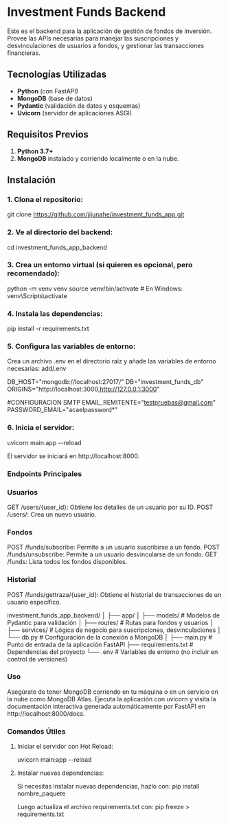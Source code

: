 # Investment Funds Backend

Este es el backend para la aplicación de gestión de fondos de inversión. Provee las APIs necesarias para manejar las suscripciones y desvinculaciones de usuarios a fondos, y gestionar las transacciones financieras.

## Tecnologías Utilizadas

- **Python** (con FastAPI)
- **MongoDB** (base de datos)
- **Pydantic** (validación de datos y esquemas)
- **Uvicorn** (servidor de aplicaciones ASGI)

## Requisitos Previos

1. **Python 3.7+**
2. **MongoDB** instalado y corriendo localmente o en la nube.


## Instalación

### 1. Clona el repositorio:

 
git clone https://github.com/jijunahe/investment_funds_app.git


### 2. Ve al directorio del backend:

cd investment_funds_app_backend

### 3. Crea un entorno virtual (si quieren es opcional, pero recomendado):

python -m venv venv
source venv/bin/activate  # En Windows: venv\Scripts\activate



### 4. Instala las dependencias:

pip install -r requirements.txt


### 5. Configura las variables de entorno:

Crea un archivo .env en el directorio raíz y añade las variables de entorno necesarias:
add/.env

DB_HOST="mongodb://localhost:27017/"
DB="investment_funds_db"
ORIGINS="http://localhost:3000,http://127.0.0.1:3000"

#CONFIGURACION SMTP
EMAIL_REMITENTE="testpruebas@gmail.com"
PASSWORD_EMAIL="acaelpassword*"


### 6. Inicia el servidor:

uvicorn main:app --reload


El servidor se iniciará en http://localhost:8000.

### Endpoints Principales
### Usuarios
GET /users/{user_id}: Obtiene los detalles de un usuario por su ID.
POST /users/: Crea un nuevo usuario.
### Fondos
POST /funds/subscribe: Permite a un usuario suscribirse a un fondo.
POST /funds/unsubscribe: Permite a un usuario desvincularse de un fondo.
GET /funds: Lista todos los fondos disponibles.
### Historial
POST /funds/gettraza/{user_id}: Obtiene el historial de transacciones de un usuario específico.


investment_funds_app_backend/
│
├── app/
│   ├── models/            # Modelos de Pydantic para validación
│   ├── routes/            # Rutas para fondos y usuarios
│   ├── services/          # Lógica de negocio para suscripciones, desvinculaciones
│   └── db.py              # Configuración de la conexión a MongoDB
│
├── main.py                # Punto de entrada de la aplicación FastAPI
├── requirements.txt       # Dependencias del proyecto
└── .env                   # Variables de entorno (no incluir en control de versiones)


### Uso

Asegúrate de tener MongoDB corriendo en tu máquina o en un servicio en la nube como MongoDB Atlas.
Ejecuta la aplicación con uvicorn y visita la documentación interactiva generada automáticamente 
por FastAPI en http://localhost:8000/docs.


### Comandos Útiles
1. Iniciar el servidor con Hot Reload:

    uvicorn main:app --reload
2. Instalar nuevas dependencias:

    Si necesitas instalar nuevas dependencias, hazlo con:
    pip install nombre_paquete

    Luego actualiza el archivo requirements.txt con:
    pip freeze > requirements.txt


